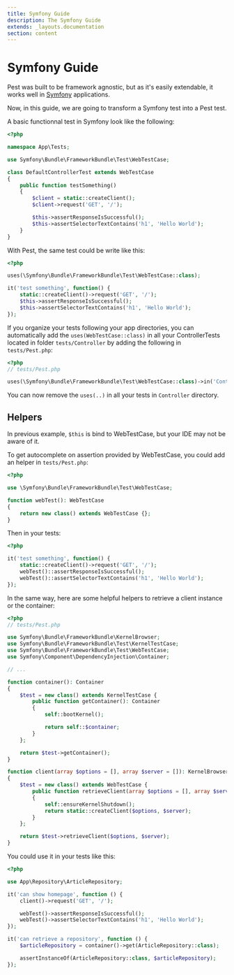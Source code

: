 ```yaml
---
title: Symfony Guide
description: The Symfony Guide
extends: _layouts.documentation
section: content
---
```


# Symfony Guide

Pest was built to be framework agnostic, but as it's easily extendable, it works well in [Symfony](https://symfony.com) applications.

Now, in this guide, we are going to transform a Symfony test into a Pest test.

A basic functionnal test in Symfony look like the following:

```php
<?php

namespace App\Tests;

use Symfony\Bundle\FrameworkBundle\Test\WebTestCase;

class DefaultControllerTest extends WebTestCase
{
    public function testSomething()
    {
        $client = static::createClient();
        $client->request('GET', '/');

        $this->assertResponseIsSuccessful();
        $this->assertSelectorTextContains('h1', 'Hello World');
    }
}
```

With Pest, the same test could be write like this:

```php
<?php

uses(\Symfony\Bundle\FrameworkBundle\Test\WebTestCase::class);

it('test something', function() {
    static::createClient()->request('GET', '/');
    $this->assertResponseIsSuccessful();
    $this->assertSelectorTextContains('h1', 'Hello World');
});
```

If you organize your tests following your app directories, you can automatically add the `uses(WebTestCase::class)` in all
your ControllerTests located in folder `tests/Controller` by adding the following in `tests/Pest.php`:

```php
<?php
// tests/Pest.php

uses(\Symfony\Bundle\FrameworkBundle\Test\WebTestCase::class)->in('Controller');
```

You can now remove the `uses(..)` in all your tests in `Controller` directory.

## Helpers

In previous example, `$this` is bind to WebTestCase, but your IDE may not be aware of it. 

To get autocomplete on assertion provided by WebTestCase, you could add an helper in `tests/Pest.php`:

```php
<?php

use \Symfony\Bundle\FrameworkBundle\Test\WebTestCase;

function webTest(): WebTestCase
{
    return new class() extends WebTestCase {};
}
``` 

Then in your tests: 
```php
<?php

it('test something', function() {
    static::createClient()->request('GET', '/');
    webTest()::assertResponseIsSuccessful();
    webTest()::assertSelectorTextContains('h1', 'Hello World');
});
```

In the same way, here are some helpful helpers to retrieve a client instance or the container:

```php
<?php
// tests/Pest.php

use Symfony\Bundle\FrameworkBundle\KernelBrowser;
use Symfony\Bundle\FrameworkBundle\Test\KernelTestCase;
use Symfony\Bundle\FrameworkBundle\Test\WebTestCase;
use Symfony\Component\DependencyInjection\Container;

// ...

function container(): Container
{
    $test = new class() extends KernelTestCase {
        public function getContainer(): Container
        {
            self::bootKernel();

            return self::$container;
        }
    };

    return $test->getContainer();
}

function client(array $options = [], array $server = []): KernelBrowser
{
    $test = new class() extends WebTestCase {
        public function retrieveClient(array $options = [], array $server = []) : KernelBrowser
        {
            self::ensureKernelShutdown();
            return static::createClient($options, $server);
        }
    };

    return $test->retrieveClient($options, $server);
}
```

You could use it in your tests like this:
```php
<?php

use App\Repository\ArticleRepository;

it('can show homepage', function () {
    client()->request('GET', '/');

    webTest()->assertResponseIsSuccessful();
    webTest()->assertSelectorTextContains('h1', 'Hello World');
});

it('can retrieve a repository', function () {
    $articleRepository = container()->get(ArticleRepository::class);

    assertInstanceOf(ArticleRepository::class, $articleRepository);
});
```
